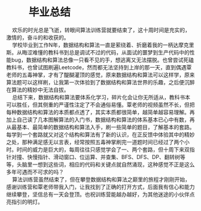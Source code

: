 #  &nbsp;&nbsp;&nbsp;&nbsp;&nbsp;&nbsp;&nbsp;&nbsp;&nbsp;毕业总结
&nbsp;&nbsp;&nbsp;&nbsp;欢乐的时光总是飞逝，转眼间算法训练营就要结束了，这十周时间是充实的，激情的，奋斗的和收获的。  
&nbsp;&nbsp;&nbsp;&nbsp;学校毕业到工作N年，数据结构和算法一直是萦绕着、折磨着我的一柄达摩克里斯。从晦涩难懂的教科书到总是调试不过的代码，从面试的噩梦到生产代码中的性能bug，数据结构和算法总像一只看不见的手，想逃离又无法摆脱。也曾尝试死磕教科书，也曾试图刷遍Leetcode，然而都无法坚持到上岸的那一天，直到偶遇覃老师的五毒神掌，才有了醍醐灌顶的感觉，原来数据结构和算法可以这样学，原来算法题可以这样刷，让我第一次体验到了数据结构和算法世界的乐趣，之后便沉醉在算法的精妙中无法自拔。  
&nbsp;&nbsp;&nbsp;&nbsp;总结下来，数据结构和算法要体系化学习，碎片化会让你无所适从，教科书本可以胜任，但其侧重的严谨性注定了不会通俗易懂。覃老师的视频虽然不长，但把每种数据结构和算法的本质都点透了，其实本质都很简单，越简单越容易理解。再加上自己读了几本图解算法的入门书，数据结构和算法的体系基本已心中有数，再从最基本、最简单的数据结构和算法入手，刷一些简单的题目，了解基本的套路。每学到一个套路就又对这个结构和算法有了新的认识，在正反馈中体验其中的精妙之处，那种满足感无以言表，经常按照五毒神掌刷完一道题时间已经过了两个小时。时间的威力是巨大的，每周往往只感觉学会了一、两个套路，但十周下来双指针对撞、快慢指针、滑动窗口、位运算、并查集、BFS、DFS、DP、翻转树等等，头脑里一想到这些词，相应的代码和关键点就自然涌现，这种感觉不正是这么多年可遇而不可求的吗？  
&nbsp;&nbsp;&nbsp;&nbsp;算法训练营虽然结束了，但在攀登数据结构和算法之巅里的旅程才刚刚开始，感谢训练营和覃老师带我入门，让我找到了正确的打开方式，后面我有信心和能力继续攀登，坚信总有一天会登顶。也祝训练营能越办越好，为其他迷途的小伙伴点亮指引的明灯。
